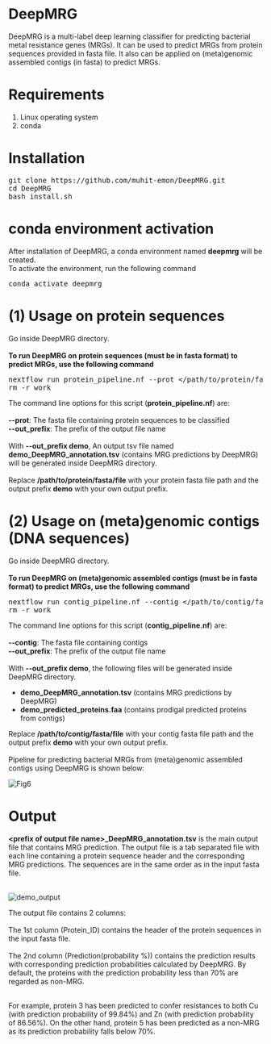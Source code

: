 # DeepMRG
DeepMRG is a multi-label deep learning classifier for predicting bacterial metal resistance genes (MRGs). It can be used to predict MRGs from protein sequences provided in fasta file. It also can be applied on (meta)genomic assembled contigs (in fasta) to predict MRGs.
# Requirements
<ol>
  <li>Linux operating system</li>
  <li>conda</li>
</ol>

# Installation
<pre>
git clone https://<i></i>github.com/muhit-emon/DeepMRG.git
cd DeepMRG
bash install.sh
</pre>
# conda environment activation
After installation of DeepMRG, a conda environment named <b>deepmrg</b> will be created.<br>
To activate the environment, run the following command <br>
<pre>
conda activate deepmrg
</pre>
# (1) Usage on protein sequences
Go inside DeepMRG directory. <br> <br>
<b>To run DeepMRG on protein sequences (must be in fasta format) to predict MRGs, use the following command</b> <br>
<pre>
nextflow run protein_pipeline.nf --prot &lt/path/to/protein/fasta/file&gt --out_prefix &ltprefix of output file name&gt
rm -r work
</pre>
The command line options for this script (<b>protein_pipeline.nf</b>) are: <br><br>
<b>--prot</b>: The fasta file containing protein sequences to be classified <br>
<b>--out_prefix</b>: The prefix of the output file name <br><br>
With <b>--out_prefix demo</b>, An output tsv file named <b>demo_DeepMRG_annotation.tsv</b> (contains MRG predictions by DeepMRG) will be generated inside DeepMRG directory. <br><br>
Replace <b>/path/to/protein/fasta/file</b> with your protein fasta file path and the output prefix <b>demo</b> with your own output prefix.
# (2) Usage on (meta)genomic contigs (DNA sequences)
Go inside DeepMRG directory. <br> <br>
<b>To run DeepMRG on (meta)genomic assembled contigs (must be in fasta format) to predict MRGs, use the following command</b> <br>
<pre>
nextflow run contig_pipeline.nf --contig &lt/path/to/contig/fasta/file&gt --out_prefix &ltprefix of output file name&gt
rm -r work
</pre>
The command line options for this script (<b>contig_pipeline.nf</b>) are: <br><br>
<b>--contig</b>: The fasta file containing contigs <br>
<b>--out_prefix</b>: The prefix of the output file name <br><br>
With <b>--out_prefix demo</b>, the following files will be generated inside DeepMRG directory.

<ul>
  <li><b>demo_DeepMRG_annotation.tsv</b> (contains MRG predictions by DeepMRG)</li>
  <li><b>demo_predicted_proteins.faa</b> (contains prodigal predicted proteins from contigs)</li>
</ul>

Replace <b>/path/to/contig/fasta/file</b> with your contig fasta file path and the output prefix <b>demo</b> with your own output prefix. <br><br>
Pipeline for predicting bacterial MRGs from (meta)genomic assembled contigs using DeepMRG is shown below:

![Fig6](https://drive.google.com/uc?export=view&id=1Nph1cXD6rJN0VSrwdKKpTVfUisx0rB6H)

# Output
<b>&lt;prefix of output file name&gt;_DeepMRG_annotation.tsv</b> is the main output file that contains MRG prediction. The output file is a tab separated file with each line containing a protein sequence header and the corresponding MRG predictions. The sequences are in the same order as in the input fasta file. <br><br>

![demo_output](https://drive.google.com/uc?export=view&id=1-pw5s0s6-eZwOe8OZ-woVWkd6kLqmNMM)

The output file contains 2 columns:<br><br>
The 1st  column (Protein_ID) contains the header of the protein sequences in the input fasta file.<br><br>
The 2nd column (Prediction(probability %)) contains the prediction results with corresponding prediction probabilities calculated by DeepMRG. By default, the proteins with the prediction probability less than 70% are regarded as non-MRG.<br><br>

For example, protein 3 has been predicted to confer resistances to both Cu (with prediction probability of 99.84%) and Zn (with prediction probability of 86.56%). On the other hand, protein 5 has been predicted as a non-MRG as its prediction probability falls below 70%.
